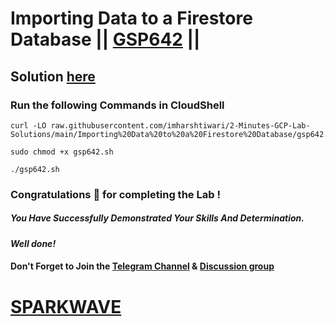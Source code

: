 # Importing Data to a Firestore Database || [GSP642](https://www.cloudskillsboost.google/focuses/8392?parent=catalog) ||

## Solution [here](https://youtu.be/lZ2ISeCnDKU)

### Run the following Commands in CloudShell

```
curl -LO raw.githubusercontent.com/imharshtiwari/2-Minutes-GCP-Lab-Solutions/main/Importing%20Data%20to%20a%20Firestore%20Database/gsp642.sh

sudo chmod +x gsp642.sh

./gsp642.sh
```

### Congratulations 🎉 for completing the Lab !

##### *You Have Successfully Demonstrated Your Skills And Determination.*

#### *Well done!*

#### Don't Forget to Join the [Telegram Channel](https://t.me/sparkwave.01) & [Discussion group](https://t.me/sparkwave.01chats)

# [SPARKWAVE](https://www.youtube.com/@sparkwave.01)
